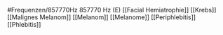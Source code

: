 #Frequenzen/857770Hz
857770 Hz (E)
[[Facial Hemiatrophie]]
[[Krebs]]
[[Malignes Melanom]]
[[Melanom]]
[[Melanome]]
[[Periphlebitis]]
[[Phlebitis]]